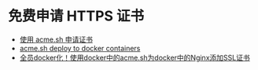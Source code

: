 # 免费申请 HTTPS 证书

- [使用 acme.sh 申请证书](https://github.com/acmesh-official/acme.sh/wiki/%E8%AF%B4%E6%98%8E)
- [acme.sh deploy to docker containers](https://github.com/acmesh-official/acme.sh/wiki/deploy-to-docker-containers)
- [全员docker化！使用docker中的acme.sh为docker中的Nginx添加SSL证书](https://blog.iyu.icu/posts/acmesh_docker/)
